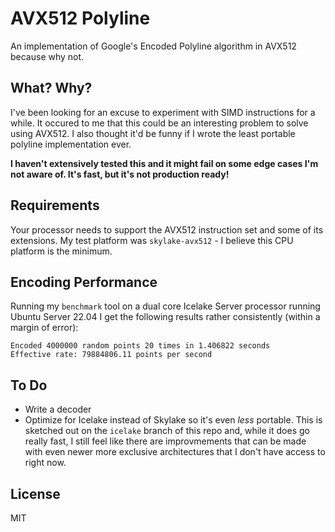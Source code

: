 # AVX512 Polyline

An implementation of Google's Encoded Polyline algorithm in AVX512 because why not.

## What? Why?

I've been looking for an excuse to experiment with SIMD instructions for a while. It occured to me that this could be an interesting problem to solve using AVX512. I also thought it'd be funny if I wrote the least portable polyline implementation ever.

**I haven't extensively tested this and it might fail on some edge cases I'm not aware of. It's fast, but it's not production ready!**

## Requirements
Your processor needs to support the AVX512 instruction set and some of its extensions. My test platform was `skylake-avx512` - I believe this CPU platform is the minimum.

## Encoding Performance
Running my `benchmark` tool on a dual core Icelake Server processor running Ubuntu Server 22.04 I get the following results rather consistently (within a margin of error):

```
Encoded 4000000 random points 20 times in 1.406822 seconds
Effective rate: 79884806.11 points per second
```

## To Do
* Write a decoder
* Optimize for Icelake instead of Skylake so it's even _less_ portable. This is sketched out on the `icelake` branch of this repo and, while it does go really fast, I still feel like there are improvmements that can be made with even newer more exclusive architectures that I don't have access to right now.

## License
MIT

